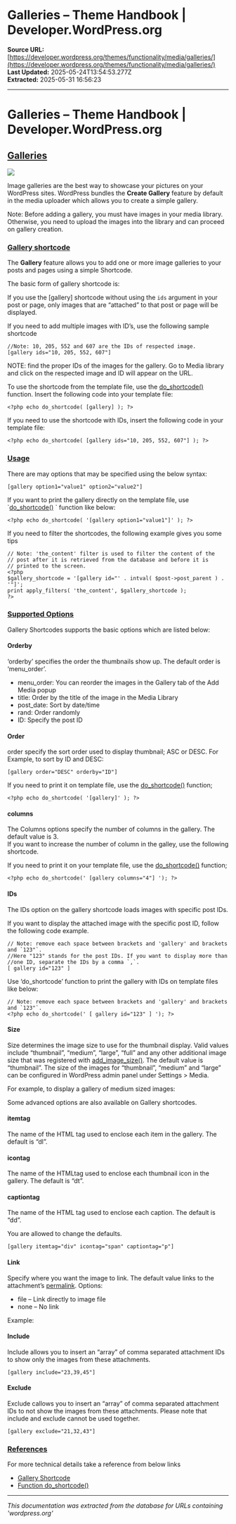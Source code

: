 # Galleries – Theme Handbook | Developer.WordPress.org

**Source URL:** [https://developer.wordpress.org/themes/functionality/media/galleries/](https://developer.wordpress.org/themes/functionality/media/galleries/)  
**Last Updated:** 2025-05-24T13:54:53.277Z  
**Extracted:** 2025-05-31 16:56:23

---

# Galleries – Theme Handbook | Developer.WordPress.org

## [Galleries](#galleries)

[![](https://i0.wp.com/developer.wordpress.org/files/2014/10/Capture.png?resize=711%2C583&ssl=1)](https://i0.wp.com/developer.wordpress.org/files/2014/10/Capture.png?ssl=1)

Image galleries are the best way to showcase your pictures on your WordPress sites. WordPress bundles the **Create Gallery** feature by default in the media uploader which allows you to create a simple gallery.  

Note: Before adding a gallery, you must have images in your media library. Otherwise, you need to upload the images into the library and can proceed on gallery creation.

### [Gallery shortcode](#gallery-shortcode)

The **Gallery** feature allows you to add one or more image galleries to your posts and pages using a simple Shortcode.

The basic form of gallery shortcode is:

If you use the \[gallery\] shortcode without using the `ids` argument in your post or page, only images that are “attached” to that post or page will be displayed.  

If you need to add multiple images with ID’s, use the following sample shortcode

```
//Note: 10, 205, 552 and 607 are the IDs of respected image.
[gallery ids="10, 205, 552, 607"]
```

NOTE: find the proper IDs of the images for the gallery. Go to Media library and click on the respected image and ID will appear on the URL.  

To use the shortcode from the template file, use the [do\_shortcode()](https://developer.wordpress.org/reference/functions/do_shortcode/) function. Insert the following code into your template file:

```
<?php echo do_shortcode( [gallery] ); ?>
```

If you need to use the shortcode with IDs, insert the following code in your template file:

```
<?php echo do_shortcode( [gallery ids="10, 205, 552, 607"] ); ?>
```

### [Usage](#usage)

There are may options that may be specified using the below syntax:

```
[gallery option1="value1" option2="value2"]
```

If you want to print the gallery directly on the template file, use \`[do\_shortcode()](https://developer.wordpress.org/reference/functions/do_shortcode/) \` function like below:

```
<?php echo do_shortcode( '[gallery option1="value1"]' ); ?>
```

If you need to filter the shortcodes, the following example gives you some tips

```
// Note: 'the_content' filter is used to filter the content of the
// post after it is retrieved from the database and before it is 
// printed to the screen.
<?php
$gallery_shortcode = '[gallery id="' . intval( $post->post_parent ) . '"]';
print apply_filters( 'the_content', $gallery_shortcode );
?>
```

### [Supported Options](#supported-options)

Gallery Shortcodes supports the basic options which are listed below:

#### Orderby

‘orderby’ specifies the order the thumbnails show up. The default order is ‘menu\_order’.

*   menu\_order: You can reorder the images in the Gallery tab of the Add Media popup
*   title: Order by the title of the image in the Media Library
*   post\_date: Sort by date/time
*   rand: Order randomly
*   ID: Specify the post ID

#### Order

order specify the sort order used to display thumbnail; ASC or DESC. For Example, to sort by ID and DESC:

```
[gallery order="DESC" orderby="ID"]
```

If you need to print it on template file, use the [do\_shortcode()](https://developer.wordpress.org/reference/functions/do_shortcode/) function;

```
<?php echo do_shortcode( '[gallery]' ); ?>
```

#### columns

The Columns options specify the number of columns in the gallery. The default value is 3.  
If you want to increase the number of column in the galley, use the following shortcode.

If you need to print it on your template file, use the [do\_shortcode()](https://developer.wordpress.org/reference/functions/do_shortcode/) function;

```
<?php echo do_shortcode(' [gallery columns="4"] '); ?>
```

#### IDs

The IDs option on the gallery shortcode loads images with specific post IDs.

If you want to display the attached image with the specific post ID, follow the following code example.

```
// Note: remove each space between brackets and 'gallery' and brackets and `123"`.
//Here "123" stands for the post IDs. If you want to display more than
//one ID, separate the IDs by a comma `,`.
[ gallery id="123" ]
```

Use ‘do\_shortcode’ function to print the gallery with IDs on template files like below:

```
// Note: remove each space between brackets and 'gallery' and brackets and `123"`.
<?php echo do_shortcode(' [ gallery id="123" ] '); ?>
```

#### Size

Size determines the image size to use for the thumbnail display. Valid values include “thumbnail”, “medium”, “large”, “full” and any other additional image size that was registered with [add\_image\_size()](https://developer.wordpress.org/reference/functions/add_image_size/). The default value is “thumbnail”. The size of the images for “thumbnail”, “medium” and “large” can be configured in WordPress admin panel under Settings > Media.

For example, to display a gallery of medium sized images:

Some advanced options are also available on Gallery shortcodes.

#### itemtag

The name of the HTML tag used to enclose each item in the gallery. The default is “dl”.

#### icontag

The name of the HTMLtag used to enclose each thumbnail icon in the gallery. The default is “dt”.

#### captiontag

The name of the HTML tag used to enclose each caption. The default is “dd”.

You are allowed to change the defaults.

```
[gallery itemtag="div" icontag="span" captiontag="p"]
```

#### Link

Specify where you want the image to link. The default value links to the attachment’s [permalink](https://codex.wordpress.org/Using_Permalinks). Options:

*   file – Link directly to image file
*   none – No link

Example:

#### Include

Include allows you to insert an “array” of comma separated attachment IDs to show only the images from these attachments.

```
[gallery include="23,39,45"]
```

#### Exclude

Exclude callows you to insert an “array” of comma separated attachment IDs to not show the images from these attachments. Please note that include and exclude cannot be used together.

```
[gallery exclude="21,32,43"]
```

### [References](#references)

For more technical details take a reference from below links

*   [Gallery Shortcode](https://codex.wordpress.org/Gallery_Shortcode)
*   [Function do\_shortcode()](https://developer.wordpress.org/reference/functions/do_shortcode/)

---

*This documentation was extracted from the database for URLs containing 'wordpress.org'*
